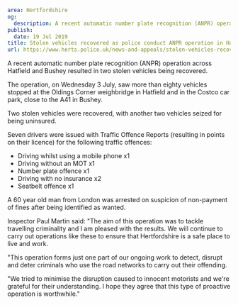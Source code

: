 ```yaml
area: Hertfordshire
og:
  description: A recent automatic number plate recognition (ANPR) operation across Hatfield and Bushey resulted in two stolen vehicles being recovered.
publish:
  date: 19 Jul 2019
title: Stolen vehicles recovered as police conduct ANPR operation in Hatfield and Bushey
url: https://www.herts.police.uk/news-and-appeals/stolen-vehicles-recovered-as-police-conduct-anpr-operation-in-hatfield-and-bushey-0516
```

A recent automatic number plate recognition (ANPR) operation across Hatfield and Bushey resulted in two stolen vehicles being recovered.

The operation, on Wednesday 3 July, saw more than eighty vehicles stopped at the Oldings Corner weighbridge in Hatfield and in the Costco car park, close to the A41 in Bushey.

Two stolen vehicles were recovered, with another two vehicles seized for being uninsured.

Seven drivers were issued with Traffic Offence Reports (resulting in points on their licence) for the following traffic offences:

 * Driving whilst using a mobile phone x1
 * Driving without an MOT x1
 * Number plate offence x1
 * Driving with no insurance x2
 * Seatbelt offence x1

A 60 year old man from London was arrested on suspicion of non-payment of fines after being identified as wanted.

Inspector Paul Martin said: "The aim of this operation was to tackle travelling criminality and I am pleased with the results. We will continue to carry out operations like these to ensure that Hertfordshire is a safe place to live and work.

"This operation forms just one part of our ongoing work to detect, disrupt and deter criminals who use the road networks to carry out their offending.

"We tried to minimise the disruption caused to innocent motorists and we're grateful for their understanding. I hope they agree that this type of proactive operation is worthwhile."
